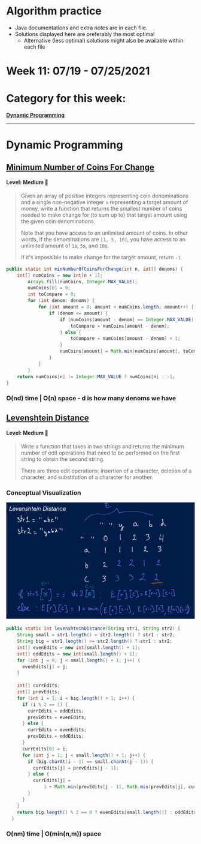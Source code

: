 # Algorithm practice

* Java documentations and extra notes are in each file.
* Solutions displayed here are preferably the most optimal
    * Alternative (less optimal) solutions might also be available within each 
    file

# Week 11: 07/19 - 07/25/2021

# Category for this week:
**[Dynamic Programming](#dynamic-programming)**<br>

---

# Dynamic Programming

## [Minimum Number of Coins For Change](Dynamic%20Programming/src/main/java/MinNumCoinsForChange.java)

#### Level: Medium 📘

> Given an array of positive integers representing coin denominations and a single non-negative integer `n` representing a target amount of money, write a function that returns the smallest number of coins needed to make change for (to sum up to) that target amount using the given coin denominations.
>
> Note that you have access to an unlimited amount of coins. In other words, if the denominations are `[1, 5, 10]`, you have access to an unlimited amount of `1`s, `5`s, and `10`s.
>
> If it's impossible to make change for the target amount, return `-1`.

```java
public static int minNumberOfCoinsForChange(int n, int[] denoms) {
    int[] numCoins = new int[n + 1];
		Arrays.fill(numCoins, Integer.MAX_VALUE);
		numCoins[0] = 0;
		int toCompare = 0;
		for (int denom: denoms) {
			for (int amount = 0; amount < numCoins.length; amount++) {
				if (denom <= amount) {
					if (numCoins[amount - denom] == Integer.MAX_VALUE) {
						toCompare = numCoins[amount - denom];
					} else {
						toCompare = numCoins[amount - denom] + 1;
					}
					numCoins[amount] = Math.min(numCoins[amount], toCompare);
				}
			}
		}
    return numCoins[n] != Integer.MAX_VALUE ? numCoins[n] : -1;
}
```

### O(nd) time | O(n) space - d is how many denoms we have

## [Levenshtein Distance](Dynamic%20Programming/src/main/java/LevenshteinDistance.java)

#### Level: Medium 📘

> Write a function that takes in two strings and returns the minimum number of edit operations that need to be performed on the first string to obtain the second string.
>
> There are three edit operations: insertion of a character, deletion of a character, and substitution of a character for another.

### Conceptual Visualization

![Levenshtein Distance](Dynamic%20Programming/src/main/java/Levenshtein.png)

```java
public static int levenshteinDistance(String str1, String str2) {
    String small = str1.length() < str2.length() ? str1 : str2;
    String big = str1.length() >= str2.length() ? str1 : str2;
    int[] evenEdits = new int[small.length() + 1];
    int[] oddEdits = new int[small.length() + 1];
    for (int j = 0; j < small.length() + 1; j++) {
      evenEdits[j] = j;
    }

    int[] currEdits;
    int[] prevEdits;
    for (int i = 1; i < big.length() + 1; i++) {
      if (i % 2 == 1) {
        currEdits = oddEdits;
        prevEdits = evenEdits;
      } else {
        currEdits = evenEdits;
        prevEdits = oddEdits;
      }
      currEdits[0] = i;
      for (int j = 1; j < small.length() + 1; j++) {
        if (big.charAt(i - 1) == small.charAt(j - 1)) {
          currEdits[j] = prevEdits[j - 1];
        } else {
          currEdits[j] =
              1 + Math.min(prevEdits[j - 1], Math.min(prevEdits[j], currEdits[j - 1]));
        }
      }
    }
    return big.length() % 2 == 0 ? evenEdits[small.length()] : oddEdits[small.length()];
  }
```

### O(nm) time | O(min(n,m)) space